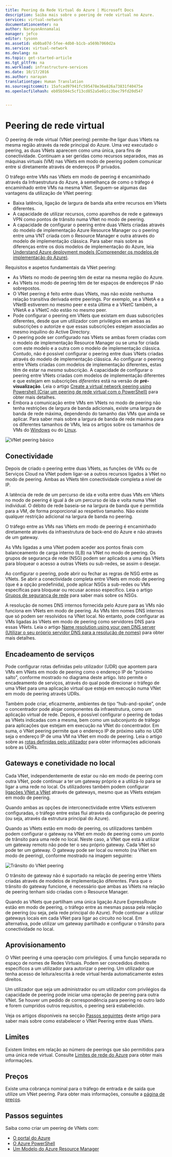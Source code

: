 ```yaml
---
title: Peering da Rede Virtual do Azure | Microsoft Docs
description: Saiba mais sobre o peering de rede virtual no Azure.
services: virtual-network
documentationcenter: na
author: NarayanAnnamalai
manager: jefco
editor: tysonn
ms.assetid: eb0ba07d-5fee-4db0-b1cb-a569b7060d2a
ms.service: virtual-network
ms.devlang: na
ms.topic: get-started-article
ms.tgt_pltfrm: na
ms.workload: infrastructure-services
ms.date: 10/17/2016
ms.author: narayan
translationtype: Human Translation
ms.sourcegitcommit: 15afcad97941fc595478e36e826a73831f40475e
ms.openlocfilehash: eb05b504c5cf13cd852a5e01cc3bec79fd20d547


---
```

# <a name="virtual-network-peering"></a>Peering de rede virtual
O peering de rede virtual (VNet peering) permite-lhe ligar duas VNets na mesma região através da rede principal do Azure. Uma vez executado o peering, as duas VNets aparecem como uma única, para fins de conectividade. Continuam a ser geridas como recursos separados, mas as máquinas virtuais (VM) nas VNets em modo de peering podem comunicar entre si diretamente através de endereços IP privados.

O tráfego entre VMs nas VNets em modo de peering é encaminhado através da Infraestrutura do Azure, à semelhança de como o tráfego é encaminhado entre VMs na mesma VNet. Seguem-se algumas das vantagens da utilização de VNet peering:

* Baixa latência, ligação de largura de banda alta entre recursos em VNets diferentes.
* A capacidade de utilizar recursos, como aparelhos de rede e gateways VPN como pontos de trânsito numa VNet no modo de peering.
* A capacidade de configurar o peering entre duas VNets criadas através do modelo de implementação Azure Resource Manager ou o peering entre uma VNT criada com o Resource Manager e outra através do modelo de implementação clássica. Para saber mais sobre as diferenças entre os dois modelos de implementação do Azure, leia [Understand Azure deployment models (Compreender os modelos de implementação do Azure)](../azure-resource-manager/resource-manager-deployment-model.md).

Requisitos e aspetos fundamentais da VNet peering:

* As VNets no modo de peering têm de estar na mesma região do Azure.
* As VNets no modo de peering têm de ter espaços de endereços IP não sobrepostos.
* O VNet peering é feito entre duas VNets, mas não existe nenhuma relação transitiva derivada entre peerings. Por exemplo, se a VNetA e a VNetB estiverem no mesmo peer e esta última e a VNetC também, a VNetA e a VNetC *não* estão no mesmo peer.
* Pode configurar o peering em VNets que existam em duas subscrições diferentes, desde que um utilizador com privilégios em ambas as subscrições o autorize e que essas subscrições estejam associadas ao mesmo inquilino do Active Directory.
* O peering pode ser configurado nas VNets se ambas forem criadas com o modelo de implementação Resource Manager ou se uma for criada com este modelo e a outra com o modelo de implementação clássica. Contudo, não é possível configurar o peering entre duas VNets criadas através do modelo de implementação clássica. Ao configurar o peering entre VNets criadas com modelos de implementação diferentes, estas têm de estar na *mesma* subscrição. A capacidade de configurar o peering entre VNets criadas com modelos de implementação diferentes e que estejam em subscrições *diferentes* está na versão de **pré-visualização**. Leia o artigo [Create a virtual network peering using Powershell (Criar um peering de rede virtual com o PowerShell)](virtual-networks-create-vnetpeering-arm-ps.md) para obter mais detalhes.
* Embora a comunicação entre VMs em VNets no modo de peering não tenha restrições de largura de banda adicionais, existe uma largura de banda de rede máxima, dependendo do tamanho das VMs que ainda se aplicar. Para saber mais sobre a largura de banda de rede máxima para os diferentes tamanhos de VMs, leia os artigos sobre os tamanhos de VMs do [Windows](../virtual-machines/virtual-machines-windows-sizes.md) ou do [Linux](../virtual-machines/virtual-machines-linux-sizes.md).

![VNet peering básico](./media/virtual-networks-peering-overview/figure01.png)

## <a name="connectivity"></a>Conectividade
Depois de criado o peering entre duas VNets, as funções de VMs ou de Serviços Cloud na VNet podem ligar-se a outros recursos ligados à VNet no modo de peering. Ambas as VNets têm conectividade completa a nível de IP.

A latência de rede de um percurso de ida e volta entre duas VMs em VNets no modo de peering é igual à de um percurso de ida e volta numa VNet individual. O débito de rede baseia-se na largura de banda que é permitida para a VM, de forma proporcional ao respetivo tamanho. Não existe qualquer restrição adicional na largura de banda no peering.

O tráfego entre as VMs nas VNets em modo de peering é encaminhado diretamente através da infraestrutura de back-end do Azure e não através de um gateway.

As VMs ligadas a uma VNet podem aceder aos pontos finais com balanceamento de carga interno (ILB) na VNet no modo de peering. Os grupos de segurança de rede (NSG) podem ser aplicados a uma das VNets para bloquear o acesso a outras VNets ou sub-redes, se assim o desejar.

Ao configurar o peering, pode abrir ou fechar as regras de NSG entre as VNets. Se abrir a conectividade completa entre VNets em modo de peering (que é a opção predefinida), pode aplicar NSGs a sub-redes ou VMs específicas para bloquear ou recusar acesso específico. Leia o artigo [Grupos de segurança de rede](virtual-networks-nsg.md) para saber mais sobre os NSGs.

A resolução de nomes DNS internos fornecida pelo Azure para as VMs não funciona em VNets em modo de peering. As VMs têm nomes DNS internos que só podem ser resolvidos na VNet local. No entanto, pode configurar as VMs ligadas às VNets em modo de peering como servidores DNS para essas VNets. Leia o artigo [Name resolution using your own DNS server (Utilizar o seu próprio servidor DNS para a resolução de nomes)](virtual-networks-name-resolution-for-vms-and-role-instances.md#name-resolution-using-your-own-dns-server) para obter mais detalhes.

## <a name="service-chaining"></a>Encadeamento de serviços
Pode configurar rotas definidas pelo utilizador (UDR) que apontem para VMs em VNets em modo de peering como o endereço IP de "próximo salto", conforme mostrado no diagrama deste artigo. Isto permite o encadeamento de serviços, através do qual pode direcionar o tráfego de uma VNet para uma aplicação virtual que esteja em execução numa VNet em modo de peering através UDRs.

Também pode criar, eficazmente, ambientes de tipo “hub-and-spoke”, onde o concentrador pode alojar componentes da infraestrutura, como um aplicação virtual de rede. Depois, é possível configurar o peering de todas as VNets indicadas com a mesma, bem como um subconjunto de tráfego para aplicações que estejam em execução na VNet do concentrador. Em suma, o VNet peering permite que o endereço IP de próximo salto no UDR seja o endereço IP de uma VM na VNet em modo de peering. Leia o artigo sobre as [rotas definidas pelo utilizador](virtual-networks-udr-overview.md) para obter informações adicionais sobre as UDRs.

## <a name="gateways-and-on-premises-connectivity"></a>Gateways e conetividade no local
Cada VNet, independentemente de estar ou não em modo de peering com outra VNet, pode continuar a ter um gateway próprio e a utilizá-lo para se ligar a uma rede no local. Os utilizadores também podem configurar [ligações VNet a VNet](../vpn-gateway/vpn-gateway-vnet-vnet-rm-ps.md) através de gateways, mesmo que as VNets estejam em modo de peering.

Quando ambas as opções de interconectividade entre VNets estiverem configuradas, o tráfego entre estas flui através da configuração de peering (ou seja, através da estrutura principal do Azure).

Quando as VNets estão em modo de peering, os utilizadores também podem configurar o gateway na VNet em modo de peering como um ponto de trânsito para uma rede no local. Neste caso, a VNet que está a utilizar um gateway remoto não pode ter o seu próprio gateway. Cada VNet só pode ter um gateway. O gateway pode ser local ou remoto (na VNet em modo de peering), conforme mostrado na imagem seguinte:

![Trânsito do VNet peering](./media/virtual-networks-peering-overview/figure02.png)

O trânsito de gateway não é suportado na relação de peering entre VNets criadas através de modelos de implementação diferentes. Para que o trânsito do gateway funcione, é necessário que ambas as VNets na relação de peering tenham sido criadas com o Resource Manager.

Quando as VNets que partilham uma única ligação Azure ExpressRoute estão em modo de peering, o tráfego entre as mesmas passa pela relação de peering (ou seja, pela rede principal do Azure). Pode continuar a utilizar gateways locais em cada VNet para ligar ao circuito no local. Em alternativa, pode utilizar um gateway partilhado e configurar o trânsito para conectividade no local.

## <a name="provisioning"></a>Aprovisionamento
O VNet peering é uma operação com privilégios. É uma função separada no espaço de nomes de Redes Virtuais. Podem ser concedidos direitos específicos a um utilizador para autorizar o peering. Um utilizador que tenha acesso de leitura/escrita à rede virtual herda automaticamente estes direitos.

Um utilizador que seja um administrador ou um utilizador com privilégios da capacidade de peering pode iniciar uma operação de peering para outra VNet. Se houver um pedido de correspondência para peering no outro lado e forem cumpridos outros requisitos, o peering será estabelecido.

Veja os artigos disponíveis na secção [Passos seguintes](#next-steps) deste artigo para saber mais sobre como estabelecer o VNet Peering entre duas VNets.

## <a name="limits"></a>Limites
Existem limites em relação ao número de peerings que são permitidos para uma única rede virtual. Consulte [Limites de rede do Azure](../azure-subscription-service-limits.md#networking-limits) para obter mais informações.

## <a name="pricing"></a>Preços
Existe uma cobrança nominal para o tráfego de entrada e de saída que utilize um VNet peering. Para obter mais informações, consulte a [página de preços](https://azure.microsoft.com/pricing/details/virtual-network).

## <a name="a-namenext-stepsanext-steps"></a><a name="next-steps"></a>Passos seguintes
Saiba como criar um peering de VNets com:

* [O portal do Azure](virtual-networks-create-vnetpeering-arm-portal.md)
* [O Azure PowerShell](virtual-networks-create-vnetpeering-arm-ps.md)
* [Um Modelo do Azure Resource Manager](virtual-networks-create-vnetpeering-arm-template-click.md)



<!--HONumber=Feb17_HO1-->


